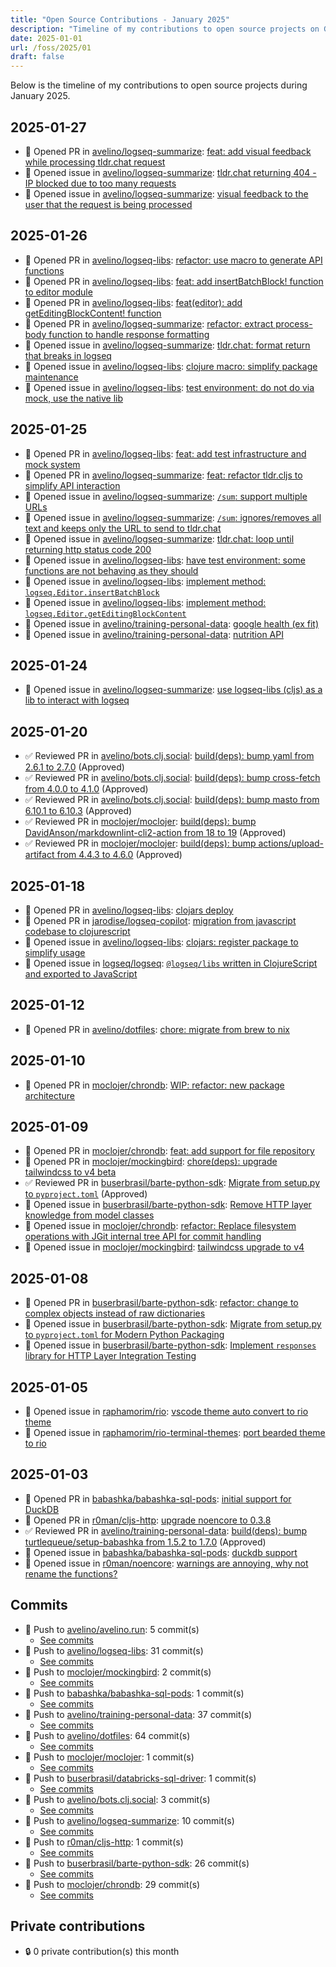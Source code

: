 ```yaml
---
title: "Open Source Contributions - January 2025"
description: "Timeline of my contributions to open source projects on GitHub during January 2025."
date: 2025-01-01
url: /foss/2025/01
draft: false
---
```


Below is the timeline of my contributions to open source projects during January 2025.

## 2025-01-27

- 🔀 Opened PR in [avelino/logseq-summarize](https://github.com/avelino/logseq-summarize): [feat: add visual feedback while processing tldr.chat request](https://github.com/avelino/logseq-summarize/pull/22)
- 🐛 Opened issue in [avelino/logseq-summarize](https://github.com/avelino/logseq-summarize): [tldr.chat returning 404 - IP blocked due to too many requests](https://github.com/avelino/logseq-summarize/issues/23)
- 🐛 Opened issue in [avelino/logseq-summarize](https://github.com/avelino/logseq-summarize): [visual feedback to the user that the request is being processed](https://github.com/avelino/logseq-summarize/issues/21)

## 2025-01-26

- 🔀 Opened PR in [avelino/logseq-libs](https://github.com/avelino/logseq-libs): [refactor: use macro to generate API functions](https://github.com/avelino/logseq-libs/pull/11)
- 🔀 Opened PR in [avelino/logseq-libs](https://github.com/avelino/logseq-libs): [feat: add insertBatchBlock! function to editor module](https://github.com/avelino/logseq-libs/pull/9)
- 🔀 Opened PR in [avelino/logseq-libs](https://github.com/avelino/logseq-libs): [feat(editor): add getEditingBlockContent! function](https://github.com/avelino/logseq-libs/pull/8)
- 🔀 Opened PR in [avelino/logseq-summarize](https://github.com/avelino/logseq-summarize): [refactor: extract process-body function to handle response formatting](https://github.com/avelino/logseq-summarize/pull/19)
- 🐛 Opened issue in [avelino/logseq-summarize](https://github.com/avelino/logseq-summarize): [tldr.chat: format return that breaks in logseq](https://github.com/avelino/logseq-summarize/issues/18)
- 🐛 Opened issue in [avelino/logseq-libs](https://github.com/avelino/logseq-libs): [clojure macro: simplify package maintenance](https://github.com/avelino/logseq-libs/issues/10)
- 🐛 Opened issue in [avelino/logseq-libs](https://github.com/avelino/logseq-libs): [test environment: do not do via mock, use the native lib](https://github.com/avelino/logseq-libs/issues/7)

## 2025-01-25

- 🔀 Opened PR in [avelino/logseq-libs](https://github.com/avelino/logseq-libs): [feat: add test infrastructure and mock system](https://github.com/avelino/logseq-libs/pull/6)
- 🔀 Opened PR in [avelino/logseq-summarize](https://github.com/avelino/logseq-summarize): [feat: refactor tldr.cljs to simplify API interaction](https://github.com/avelino/logseq-summarize/pull/15)
- 🐛 Opened issue in [avelino/logseq-summarize](https://github.com/avelino/logseq-summarize): [`/sum`: support multiple URLs](https://github.com/avelino/logseq-summarize/issues/17)
- 🐛 Opened issue in [avelino/logseq-summarize](https://github.com/avelino/logseq-summarize): [`/sum`: ignores/removes all text and keeps only the URL to send to tldr.chat](https://github.com/avelino/logseq-summarize/issues/16)
- 🐛 Opened issue in [avelino/logseq-summarize](https://github.com/avelino/logseq-summarize): [tldr.chat: loop until returning http status code 200](https://github.com/avelino/logseq-summarize/issues/14)
- 🐛 Opened issue in [avelino/logseq-libs](https://github.com/avelino/logseq-libs): [have test environment: some functions are not behaving as they should](https://github.com/avelino/logseq-libs/issues/5)
- 🐛 Opened issue in [avelino/logseq-libs](https://github.com/avelino/logseq-libs): [implement method: `logseq.Editor.insertBatchBlock`](https://github.com/avelino/logseq-libs/issues/4)
- 🐛 Opened issue in [avelino/logseq-libs](https://github.com/avelino/logseq-libs): [implement method: `logseq.Editor.getEditingBlockContent`](https://github.com/avelino/logseq-libs/issues/3)
- 🐛 Opened issue in [avelino/training-personal-data](https://github.com/avelino/training-personal-data): [google health (ex fit)](https://github.com/avelino/training-personal-data/issues/3)
- 🐛 Opened issue in [avelino/training-personal-data](https://github.com/avelino/training-personal-data): [nutrition API](https://github.com/avelino/training-personal-data/issues/2)

## 2025-01-24

- 🐛 Opened issue in [avelino/logseq-summarize](https://github.com/avelino/logseq-summarize): [use logseq-libs (cljs) as a lib to interact with logseq](https://github.com/avelino/logseq-summarize/issues/13)

## 2025-01-20

- ✅ Reviewed PR in [avelino/bots.clj.social](https://github.com/avelino/bots.clj.social): [build(deps): bump yaml from 2.6.1 to 2.7.0](https://github.com/avelino/bots.clj.social/pull/155#pullrequestreview-2562173695) (Approved)
- ✅ Reviewed PR in [avelino/bots.clj.social](https://github.com/avelino/bots.clj.social): [build(deps): bump cross-fetch from 4.0.0 to 4.1.0](https://github.com/avelino/bots.clj.social/pull/154#pullrequestreview-2562170112) (Approved)
- ✅ Reviewed PR in [avelino/bots.clj.social](https://github.com/avelino/bots.clj.social): [build(deps): bump masto from 6.10.1 to 6.10.3](https://github.com/avelino/bots.clj.social/pull/157#pullrequestreview-2562169068) (Approved)
- ✅ Reviewed PR in [moclojer/moclojer](https://github.com/moclojer/moclojer): [build(deps): bump DavidAnson/markdownlint-cli2-action from 18 to 19](https://github.com/moclojer/moclojer/pull/297#pullrequestreview-2562661314) (Approved)
- ✅ Reviewed PR in [moclojer/moclojer](https://github.com/moclojer/moclojer): [build(deps): bump actions/upload-artifact from 4.4.3 to 4.6.0](https://github.com/moclojer/moclojer/pull/298#pullrequestreview-2562659595) (Approved)

## 2025-01-18

- 🔀 Opened PR in [avelino/logseq-libs](https://github.com/avelino/logseq-libs): [clojars deploy](https://github.com/avelino/logseq-libs/pull/2)
- 🔀 Opened PR in [jarodise/logseq-copilot](https://github.com/jarodise/logseq-copilot): [migration from javascript codebase to clojurescript](https://github.com/jarodise/logseq-copilot/pull/5)
- 🐛 Opened issue in [avelino/logseq-libs](https://github.com/avelino/logseq-libs): [clojars: register package to simplify usage](https://github.com/avelino/logseq-libs/issues/1)
- 🐛 Opened issue in [logseq/logseq](https://github.com/logseq/logseq): [`@logseq/libs` written in ClojureScript and exported to JavaScript](https://github.com/logseq/logseq/issues/11689)

## 2025-01-12

- 🔀 Opened PR in [avelino/dotfiles](https://github.com/avelino/dotfiles): [chore: migrate from brew to nix](https://github.com/avelino/dotfiles/pull/5)

## 2025-01-10

- 🔀 Opened PR in [moclojer/chrondb](https://github.com/moclojer/chrondb): [WIP: refactor: new package architecture](https://github.com/moclojer/chrondb/pull/7)

## 2025-01-09

- 🔀 Opened PR in [moclojer/chrondb](https://github.com/moclojer/chrondb): [feat: add support for file repository](https://github.com/moclojer/chrondb/pull/6)
- 🔀 Opened PR in [moclojer/mockingbird](https://github.com/moclojer/mockingbird): [chore(deps): upgrade tailwindcss to v4 beta](https://github.com/moclojer/mockingbird/pull/12)
- ✅ Reviewed PR in [buserbrasil/barte-python-sdk](https://github.com/buserbrasil/barte-python-sdk): [Migrate from setup.py to `pyproject.toml`](https://github.com/buserbrasil/barte-python-sdk/pull/4#pullrequestreview-2540316659) (Approved)
- 🐛 Opened issue in [buserbrasil/barte-python-sdk](https://github.com/buserbrasil/barte-python-sdk): [Remove HTTP layer knowledge from model classes](https://github.com/buserbrasil/barte-python-sdk/issues/5)
- 🐛 Opened issue in [moclojer/chrondb](https://github.com/moclojer/chrondb): [refactor: Replace filesystem operations with JGit internal tree API for commit handling](https://github.com/moclojer/chrondb/issues/5)
- 🐛 Opened issue in [moclojer/mockingbird](https://github.com/moclojer/mockingbird): [tailwindcss upgrade to v4](https://github.com/moclojer/mockingbird/issues/11)

## 2025-01-08

- 🔀 Opened PR in [buserbrasil/barte-python-sdk](https://github.com/buserbrasil/barte-python-sdk): [refactor: change to complex objects instead of raw dictionaries](https://github.com/buserbrasil/barte-python-sdk/pull/1)
- 🐛 Opened issue in [buserbrasil/barte-python-sdk](https://github.com/buserbrasil/barte-python-sdk): [Migrate from setup.py to `pyproject.toml` for Modern Python Packaging](https://github.com/buserbrasil/barte-python-sdk/issues/3)
- 🐛 Opened issue in [buserbrasil/barte-python-sdk](https://github.com/buserbrasil/barte-python-sdk): [Implement `responses` library for HTTP Layer Integration Testing](https://github.com/buserbrasil/barte-python-sdk/issues/2)

## 2025-01-05

- 🐛 Opened issue in [raphamorim/rio](https://github.com/raphamorim/rio): [vscode theme auto convert to rio theme](https://github.com/raphamorim/rio/issues/874)
- 🐛 Opened issue in [raphamorim/rio-terminal-themes](https://github.com/raphamorim/rio-terminal-themes): [port bearded theme to rio](https://github.com/raphamorim/rio-terminal-themes/issues/5)

## 2025-01-03

- 🔀 Opened PR in [babashka/babashka-sql-pods](https://github.com/babashka/babashka-sql-pods): [initial support for DuckDB](https://github.com/babashka/babashka-sql-pods/pull/64)
- 🔀 Opened PR in [r0man/cljs-http](https://github.com/r0man/cljs-http): [upgrade noencore to 0.3.8](https://github.com/r0man/cljs-http/pull/139)
- ✅ Reviewed PR in [avelino/training-personal-data](https://github.com/avelino/training-personal-data): [build(deps): bump turtlequeue/setup-babashka from 1.5.2 to 1.7.0](https://github.com/avelino/training-personal-data/pull/1#pullrequestreview-2529369925) (Approved)
- 🐛 Opened issue in [babashka/babashka-sql-pods](https://github.com/babashka/babashka-sql-pods): [duckdb support](https://github.com/babashka/babashka-sql-pods/issues/63)
- 🐛 Opened issue in [r0man/noencore](https://github.com/r0man/noencore): [warnings are annoying, why not rename the functions?](https://github.com/r0man/noencore/issues/8)

## Commits

- 🔨 Push to [avelino/avelino.run](https://github.com/avelino/avelino.run): 5 commit(s)
  - [See commits](https://github.com/avelino/avelino.run/commits?author=avelino&since=2025-01-01T00:00:00Z&until=2025-01-31T23:59:59Z)
- 🔨 Push to [avelino/logseq-libs](https://github.com/avelino/logseq-libs): 31 commit(s)
  - [See commits](https://github.com/avelino/logseq-libs/commits?author=avelino&since=2025-01-01T00:00:00Z&until=2025-01-31T23:59:59Z)
- 🔨 Push to [moclojer/mockingbird](https://github.com/moclojer/mockingbird): 2 commit(s)
  - [See commits](https://github.com/moclojer/mockingbird/commits?author=avelino&since=2025-01-01T00:00:00Z&until=2025-01-31T23:59:59Z)
- 🔨 Push to [babashka/babashka-sql-pods](https://github.com/babashka/babashka-sql-pods): 1 commit(s)
  - [See commits](https://github.com/babashka/babashka-sql-pods/commits?author=avelino&since=2025-01-01T00:00:00Z&until=2025-01-31T23:59:59Z)
- 🔨 Push to [avelino/training-personal-data](https://github.com/avelino/training-personal-data): 37 commit(s)
  - [See commits](https://github.com/avelino/training-personal-data/commits?author=avelino&since=2025-01-01T00:00:00Z&until=2025-01-31T23:59:59Z)
- 🔨 Push to [avelino/dotfiles](https://github.com/avelino/dotfiles): 64 commit(s)
  - [See commits](https://github.com/avelino/dotfiles/commits?author=avelino&since=2025-01-01T00:00:00Z&until=2025-01-31T23:59:59Z)
- 🔨 Push to [moclojer/moclojer](https://github.com/moclojer/moclojer): 1 commit(s)
  - [See commits](https://github.com/moclojer/moclojer/commits?author=avelino&since=2025-01-01T00:00:00Z&until=2025-01-31T23:59:59Z)
- 🔨 Push to [buserbrasil/databricks-sql-driver](https://github.com/buserbrasil/databricks-sql-driver): 1 commit(s)
  - [See commits](https://github.com/buserbrasil/databricks-sql-driver/commits?author=avelino&since=2025-01-01T00:00:00Z&until=2025-01-31T23:59:59Z)
- 🔨 Push to [avelino/bots.clj.social](https://github.com/avelino/bots.clj.social): 3 commit(s)
  - [See commits](https://github.com/avelino/bots.clj.social/commits?author=avelino&since=2025-01-01T00:00:00Z&until=2025-01-31T23:59:59Z)
- 🔨 Push to [avelino/logseq-summarize](https://github.com/avelino/logseq-summarize): 10 commit(s)
  - [See commits](https://github.com/avelino/logseq-summarize/commits?author=avelino&since=2025-01-01T00:00:00Z&until=2025-01-31T23:59:59Z)
- 🔨 Push to [r0man/cljs-http](https://github.com/r0man/cljs-http): 1 commit(s)
  - [See commits](https://github.com/r0man/cljs-http/commits?author=avelino&since=2025-01-01T00:00:00Z&until=2025-01-31T23:59:59Z)
- 🔨 Push to [buserbrasil/barte-python-sdk](https://github.com/buserbrasil/barte-python-sdk): 26 commit(s)
  - [See commits](https://github.com/buserbrasil/barte-python-sdk/commits?author=avelino&since=2025-01-01T00:00:00Z&until=2025-01-31T23:59:59Z)
- 🔨 Push to [moclojer/chrondb](https://github.com/moclojer/chrondb): 29 commit(s)
  - [See commits](https://github.com/moclojer/chrondb/commits?author=avelino&since=2025-01-01T00:00:00Z&until=2025-01-31T23:59:59Z)

## Private contributions

- 🔒 0 private contribution(s) this month

